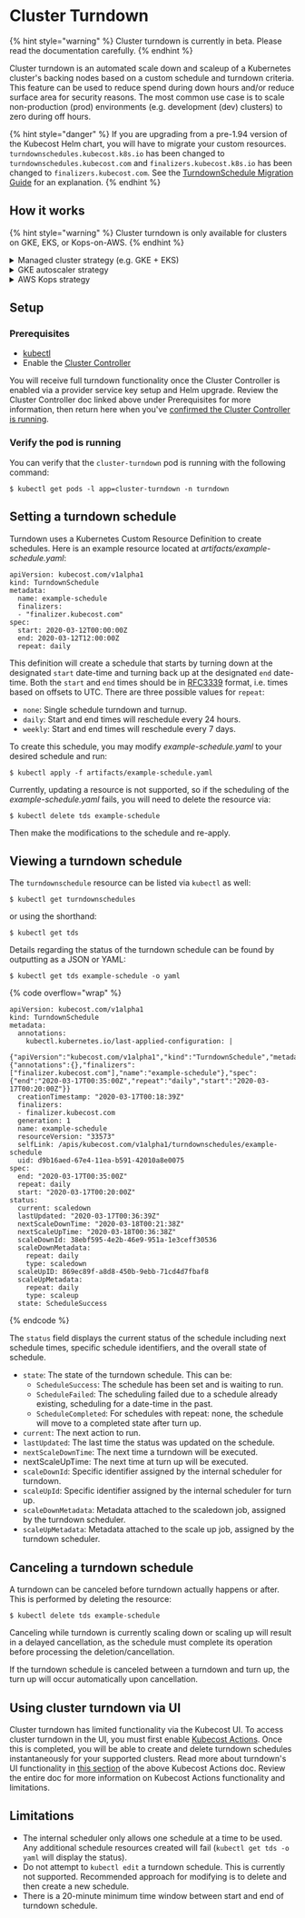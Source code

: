 # Cluster Turndown

{% hint style="warning" %}
Cluster turndown is currently in beta. Please read the documentation carefully.
{% endhint %}

Cluster turndown is an automated scale down and scaleup of a Kubernetes cluster's backing nodes based on a custom schedule and turndown criteria. This feature can be used to reduce spend during down hours and/or reduce surface area for security reasons. The most common use case is to scale non-production (prod) environments (e.g. development (dev) clusters) to zero during off hours.

{% hint style="danger" %}
If you are upgrading from a pre-1.94 version of the Kubecost Helm chart, you will have to migrate your custom resources. `turndownschedules.kubecost.k8s.io` has been changed to `turndownschedules.kubecost.com` and `finalizers.kubecost.k8s.io` has been changed to `finalizers.kubecost.com`. See the [TurndownSchedule Migration Guide](https://docs.kubecost.com/install-and-configure/advanced-configuration/turndown-schedule-migration-guide) for an explanation.
{% endhint %}

## How it works

{% hint style="warning" %}
Cluster turndown is only available for clusters on GKE, EKS, or Kops-on-AWS.
{% endhint %}

<details>

<summary>Managed cluster strategy (e.g. GKE + EKS)</summary>

When the turndown schedule occurs, a new node pool with a single g1-small node is created. Taints are added to this node to only allow specific pods to be scheduled there. The `cluster-turndown` pod deployment is updated so the pod is allowed to schedule on the singleton node. Once the pod is moved to the new node, it will start back up and resume scale down. This is done by cordoning all nodes in the cluster (other than our new g1-small node), and then reducing the node pool sizes to 0.

</details>

<details>

<summary>GKE autoscaler strategy</summary>

Whenever there exists at least one NodePool with the `cluster-autoscaler` enabled, the `cluster-turndown` pod will:

1. Resize all non-autoscaling nodepools to 0
2. Schedule the turndown on one of the autoscaler nodepool nodes
3. Once it is brought back up (rescheduled to the selected node), the turndown pod will start a process called "flattening" which attempts to set deployment replicas to 0, turn off jobs, and annotate pods with labels that allow the autoscaler to do the rest of the work. Flattening persists pre-turndown values in the annotations of Kubernetes objects. The GKE autoscaler behavior is expected to handle the rest: removing now-unneeded nodes from the node pools. A limitation of this strategy is that the autoscaled node pools won't go below their configured minimum node count.
4. When turn up occurs, deployments and daemonSets are "expanded" to their original sizes/replicas.

There are four annotations that can be applied for this process:

* `kubecost.kubernetes.io/job-suspend`: Stores a bool containing the previous paused state of a kubernetes CronJob.
* `kubecost.kubernetes.io/turn-down-replicas`: Stores the previous number of replicas set on the deployment.
* `kubecost.kubernetes.io/turn-down-rollout`: Stores the previous maxUnavailable for the deployment rollout.
* `kubecost.kubernetes.io/safe-evict`: Uses the `cluster-autoscaler.kubernetes.io/safe-to-evict` for autoscaling clusters to have the autoscaler preserve any deployments that previously had this annotation set, so scale up occurs, this value isn't unintentionally reset.

</details>

<details>

<summary>AWS Kops strategy</summary>

This turndown strategy schedules the `cluster-turndown` pod on the Master node, then resizes all Auto Scaling Groups (ASG) other than the master to 0. Similar to flattening in GKE (see above), the previous min/max/current values of the ASG prior to turndown will be set on the tag. When turn up occurs, those values can be read from the tags and restored to their original sizes. For the standard strategy, turn up will reschedule the turndown pod off the Master upon completion (occurs 5 minutes after turn up). This is to allow any modifications via Kops without resetting any cluster specific scheduling setup by turndown. The tag label used to store the min/max/current values for a node group is `cluster.turndown.previous`. Once turn up happens and the node groups are resized to their original size, the tag is deleted.

</details>

## Setup

### Prerequisites

* [kubectl](https://kubernetes.io/docs/tasks/tools/)
* Enable the [Cluster Controller](https://docs.kubecost.com/install-and-configure/advanced-configuration/controller)

You will receive full turndown functionality once the Cluster Controller is enabled via a provider service key setup and Helm upgrade. Review the Cluster Controller doc linked above under Prerequisites for more information, then return here when you've [confirmed the Cluster Controller is running](https://app.gitbook.com/o/MQuX6uFwV0j7vIHtR15E/s/cjJbIkEBCZifkHo05tVh/\~/changes/230/install-and-configure/advanced-configuration/controller/cluster-turndown#setup).

### Verify the pod is running

You can verify that the `cluster-turndown` pod is running with the following command:

```
$ kubectl get pods -l app=cluster-turndown -n turndown
```

## Setting a turndown schedule

Turndown uses a Kubernetes Custom Resource Definition to create schedules. Here is an example resource located at _artifacts/example-schedule.yaml_:

```
apiVersion: kubecost.com/v1alpha1
kind: TurndownSchedule
metadata:
  name: example-schedule
  finalizers:
  - "finalizer.kubecost.com"
spec:
  start: 2020-03-12T00:00:00Z
  end: 2020-03-12T12:00:00Z
  repeat: daily
```

This definition will create a schedule that starts by turning down at the designated `start` date-time and turning back up at the designated `end` date-time. Both the `start` and `end` times should be in [RFC3339](https://tools.ietf.org/html/rfc3339) format, i.e. times based on offsets to UTC. There are three possible values for `repeat`:

* `none`: Single schedule turndown and turnup.
* `daily`: Start and end times will reschedule every 24 hours.
* `weekly`: Start and end times will reschedule every 7 days.

To create this schedule, you may modify _example-schedule.yaml_ to your desired schedule and run:

```
$ kubectl apply -f artifacts/example-schedule.yaml
```

Currently, updating a resource is not supported, so if the scheduling of the _example-schedule.yaml_ fails, you will need to delete the resource via:

```
$ kubectl delete tds example-schedule
```

Then make the modifications to the schedule and re-apply.

## Viewing a turndown schedule

The `turndownschedule` resource can be listed via `kubectl` as well:

```
$ kubectl get turndownschedules
```

or using the shorthand:

```
$ kubectl get tds
```

Details regarding the status of the turndown schedule can be found by outputting as a JSON or YAML:

```
$ kubectl get tds example-schedule -o yaml
```

{% code overflow="wrap" %}
```
apiVersion: kubecost.com/v1alpha1
kind: TurndownSchedule
metadata:
  annotations:
    kubectl.kubernetes.io/last-applied-configuration: |
      {"apiVersion":"kubecost.com/v1alpha1","kind":"TurndownSchedule","metadata":{"annotations":{},"finalizers":["finalizer.kubecost.com"],"name":"example-schedule"},"spec":{"end":"2020-03-17T00:35:00Z","repeat":"daily","start":"2020-03-17T00:20:00Z"}}
  creationTimestamp: "2020-03-17T00:18:39Z"
  finalizers:
  - finalizer.kubecost.com
  generation: 1
  name: example-schedule
  resourceVersion: "33573"
  selfLink: /apis/kubecost.com/v1alpha1/turndownschedules/example-schedule
  uid: d9b16aed-67e4-11ea-b591-42010a8e0075
spec:
  end: "2020-03-17T00:35:00Z"
  repeat: daily
  start: "2020-03-17T00:20:00Z"
status:
  current: scaledown
  lastUpdated: "2020-03-17T00:36:39Z"
  nextScaleDownTime: "2020-03-18T00:21:38Z"
  nextScaleUpTime: "2020-03-18T00:36:38Z"
  scaleDownId: 38ebf595-4e2b-46e9-951a-1e3ceff30536
  scaleDownMetadata:
    repeat: daily
    type: scaledown
  scaleUpID: 869ec89f-a8d8-450b-9ebb-71cd4d7fbaf8
  scaleUpMetadata:
    repeat: daily
    type: scaleup
  state: ScheduleSuccess
```
{% endcode %}

The `status` field displays the current status of the schedule including next schedule times, specific schedule identifiers, and the overall state of schedule.

* `state`: The state of the turndown schedule. This can be:
  * `ScheduleSuccess`: The schedule has been set and is waiting to run.
  * `ScheduleFailed`: The scheduling failed due to a schedule already existing, scheduling for a date-time in the past.
  * `ScheduleCompleted`: For schedules with repeat: none, the schedule will move to a completed state after turn up.
* `current`: The next action to run.
* `lastUpdated`: The last time the status was updated on the schedule.
* `nextScaleDownTime`: The next time a turndown will be executed.
* nextScaleUpTime: The next time at turn up will be executed.
* `scaleDownId`: Specific identifier assigned by the internal scheduler for turndown.
* `scaleUpId`: Specific identifier assigned by the internal scheduler for turn up.
* `scaleDownMetadata`: Metadata attached to the scaledown job, assigned by the turndown scheduler.
* `scaleUpMetadata`: Metadata attached to the scale up job, assigned by the turndown scheduler.

## Canceling a turndown schedule

A turndown can be canceled before turndown actually happens or after. This is performed by deleting the resource:

```
$ kubectl delete tds example-schedule
```

Canceling while turndown is currently scaling down or scaling up will result in a delayed cancellation, as the schedule must complete its operation before processing the deletion/cancellation.

If the turndown schedule is canceled between a turndown and turn up, the turn up will occur automatically upon cancellation.

## Using cluster turndown via UI

Cluster turndown has limited functionality via the Kubecost UI. To access cluster turndown in the UI, you must first enable [Kubecost Actions](https://docs.kubecost.com/using-kubecost/navigating-the-kubecost-ui/savings/savings-actions#enabling-kubecost-actions). Once this is completed, you will be able to create and delete turndown schedules instantaneously for your supported clusters. Read more about turndown's UI functionality in [this section](https://docs.kubecost.com/using-kubecost/navigating-the-kubecost-ui/savings/savings-actions#cluster-turndown) of the above Kubecost Actions doc. Review the entire doc for more information on Kubecost Actions functionality and limitations.

## Limitations

* The internal scheduler only allows one schedule at a time to be used. Any additional schedule resources created will fail (`kubectl get tds -o yaml` will display the status).
* Do not attempt to `kubectl edit` a turndown schedule. This is currently not supported. Recommended approach for modifying is to delete and then create a new schedule.
* There is a 20-minute minimum time window between start and end of turndown schedule.
